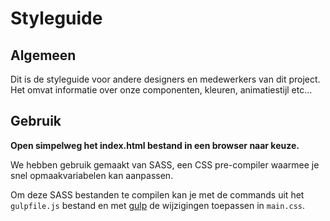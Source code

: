 # Styleguide
## Algemeen

Dit is de styleguide voor andere designers en medewerkers van dit project. Het omvat informatie over onze componenten, kleuren, animatiestijl etc...

## Gebruik

**Open simpelweg het index.html bestand in een browser naar keuze.**  

We hebben gebruik gemaakt van SASS, een CSS pre-compiler waarmee je snel opmaakvariabelen kan aanpassen.

Om deze SASS bestanden te compilen kan je met de commands uit het `gulpfile.js` bestand en met [gulp](https://gulpjs.com/)  de wijzigingen toepassen in `main.css`.